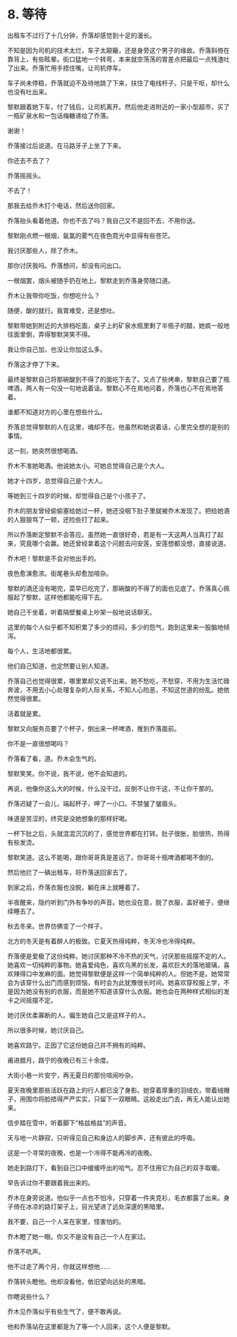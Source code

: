 # 8. 等待

出租车不过行了十几分钟，乔落却感觉到十足的漫长。

不知是因为司机的技术太烂，车子太颠簸，还是身旁这个男子的缘故。乔落斜倚在靠背上，有些眩晕。街口猛地一个转弯，本来就空荡荡的胃差点把最后一点残渣吐了出来。乔落忙用手捂住嘴，让司机停车。

车子尚未停稳，乔落就迫不及待地跳了下来，扶住了电线杆子。只是干呕，却什么也没有吐出来。

黎默跟着她下车，付了钱后，让司机离开。然后他走进附近的一家小型超市，买了一瓶矿泉水和一包话梅糖递给了乔落。

谢谢！

乔落接过后说道。在马路牙子上坐了下来。

你还去不去了？

乔落摇摇头。

不去了！

那我去给乔木打个电话，然后送你回家。

乔落抬头看着他道。你也不去了吗？我自己又不是回不去，不用你送。

黎默刚点燃一根烟，氤氲的雾气在夜色霓光中显得有些苍茫。

我讨厌那些人，除了乔木。

那你讨厌我吗。乔落想问，却没有问出口。

一根烟罢，烟头被随手扔在地上。黎默走到乔落身旁随口道。

乔木让我带你吃饭，你想吃什么？

随便，酸的就行。我胃难受，还是想吐。

黎默带她到附近的大排档吃面，桌子上的矿泉水瓶里剩了半瓶子的醋，她疯一般地往面里倒，弄得黎默哭笑不得。

我让你自己加，也没让你加这么多。

乔落这才停了下来。

最终是黎默自己将那碗酸到不得了的面吃下去了。又点了些烤串，黎默自己要了瓶啤酒，两人有一句没一句地说着话。黎默心不在焉地问着，乔落也心不在焉地答着。

谁都不知道对方的心里在想些什么。

乔落总觉得黎默的人在这里，魂却不在。他虽然和她说着话，心里完全想的是别的事情。

这一刻，她突然很想喝酒。

乔木不准她喝酒。他说她太小。可她总觉得自己是个大人。

她才十四岁，总觉得自己是个大人。

等她到三十四岁的时候，却觉得自己是个小孩子了。

乔木的朋友曾经偷偷塞给她过一杯，她还没咽下肚子里就被乔木发现了。把给她酒的人狠狠骂了一顿，还险些打了起来。

所以乔落断定黎默不会答应。虽然她一直很好奇，若是有一天这两人当真打了起来，究竟哪个会赢。她还曾经拿着这个问题去问安莲，安莲想都没想，直接说道。

乔木吧！黎默是不会对他出手的。

夜色愈演愈浓。街尾巷头却愈加喧杂。

黎默的酒还没有喝完，菜早已吃完了，那碗酸的不得了的面也见底了。乔落真心佩服起了黎默，这样他都能吃得下去。

她自己干坐着，听着隔壁餐桌上吵架一般地说话聊天。

这里的每个人似乎都不知积累了多少的烦闷，多少的怨气，跑到这里来一股脑地倾泻。

每个人，生活地都很累。

他们自己知道，也定然要让别人知道。

乔落自己也觉得很累，哪里累却又说不出来。她不愁吃，不愁穿，不用为生活忙碌奔波，不用去小心处理复杂的人际关系，不知人心险恶，不知这世道的纷乱。她依然觉得很累。

活着就是累。

黎默又向服务员要了个杯子，倒出来一杯啤酒，推到乔落面前。

你不是一直很想喝吗？

乔落看了看，道。乔木会生气的。

黎默笑笑。你不说，我不说，他不会知道的。

再说，他像你这么大的时候，什么没干过。反倒不让你干这，不让你干那的。

乔落迟疑了一会儿，端起杯子，呷了一小口。不禁皱了皱眉头。

味道是苦涩的，终究是没她想象的那样好喝。

一杯下肚之后，头就混混沉沉的了，感觉世界都在打转。肚子很胀，脸很热，热得有些发烫。

黎默笑道。这么不能喝，跟你哥哥真是差远了。你哥哥十瓶啤酒都喝不倒的。

然后他拦了一辆出租车，将乔落送回家去了。

到家之后，乔落衣服也没脱，躺在床上就睡着了。

半夜醒来，隐约听到门外有争吵的声音。她也没在意，脱了衣服，盖好被子，便继续睡去了。

秋去冬来。世界仿佛变了一个样子。

北方的冬天是有着醉人的极致。它夏天热得纯粹，冬天冷也冷得纯粹。

乔落便是爱极了这份纯粹。她讨厌那种不冷不热的天气，讨厌那些摇摆不定的人。她喜欢一切纯粹的事物。她喜爱纯色，喜欢乌黑的长发，喜欢巨大的落地玻璃，喜欢辣得口中发麻的面。她觉得黎默便是这样一个简单纯粹的人。但她不是。她常常会为该穿什么出门而感到烦恼，有时会为此犹豫很长时间。她喜欢穿校服上学，不是因为她没有别的衣服，而是她不知道该穿什么衣服。她也会在两种样式相似的发卡之间摇摆不定。

她讨厌优柔寡断的人。偏生她自己又是这样子的人。

所以很多时候，她讨厌自己。

她喜欢路宁。正因了它这份她自己并不拥有的纯粹。

甫进腊月，路宁的夜晚已有三十余度。

大街小巷一片安宁，再无夏日的那份喧闹吵杂。

夏天夜晚里那些活跃在路上的行人都已没了身影。她穿着厚重的羽绒衣，带着绒帽子，用围巾将脸捂得严严实实，只留下一双眼睛。这般走出门去，再无人能认出她来。

信步踏在雪中，听着脚下“格兹格兹”的声音。

天与地一片静寂，只听得见自己和身边人的脚步声，还有彼此的呼吸。

这是一个寻常的夜晚，也是一个冷得不能再冷的夜晚。

她走到路灯下，看到自己口中缓缓呼出的哈气。忍不住用它为自己的双手取暖。

早告诉过你不要跟着我出来的。

乔木在身旁说道。他似乎一点也不怕冷，只穿着一件夹克衫，毛衣都露了出来。身子倚在冰凉的路灯架子上，目光望进了远处深邃的黑暗里。

我不要，自己一个人呆在家里，怪害怕的。

乔木瞪了她一眼。你又不是没有自己一个人在家过。

乔落不吭声。

他不过走了两个月，你就这样想他……

乔落转头瞪他。他却没看他，依旧望向远处的黑暗。

你瞎说些什么？

乔木见乔落似乎有些生气了，便不敢再说。

他和乔落站在这里都是为了等一个人回来，这个人便是黎默。
